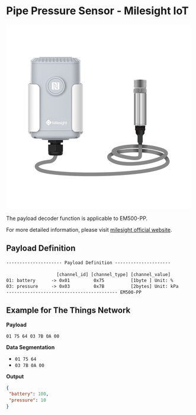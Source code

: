 # Pipe Pressure Sensor - Milesight IoT
![EM500-PP](EM500-PP.png)

The payload decoder function is applicable to EM500-PP. 

For more detailed information, please visit [milesight official website](https://www.milesight-iot.com).

## Payload Definition

 ```
--------------------- Payload Definition ---------------------

                    [channel_id] [channel_type] [channel_value]
 01: battery      -> 0x01         0x75          [1byte ] Unit: %
 03: pressure     -> 0x03         0x7B          [2bytes] Unit: kPa
 ------------------------------------------ EM500-PP
 ```

## Example for The Things Network

**Payload**
```
01 75 64 03 7B 0A 00
```



**Data Segmentation**

   - `01 75 64`
   - `03 7B 0A 00`



**Output**

 ```json
{
  "battery": 100,
  "pressure": 10
}
 ```
